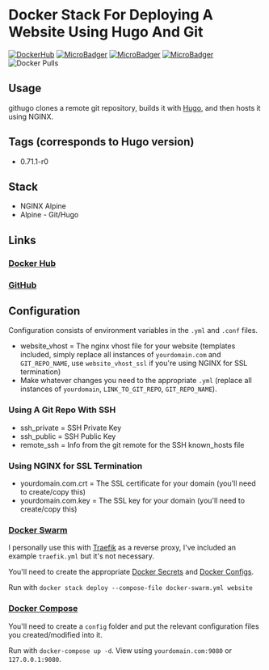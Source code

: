 # Docker Stack For Deploying A Website Using Hugo And Git

[![DockerHub](https://img.shields.io/docker/cloud/build/zeigren/githugo)](https://hub.docker.com/r/zeigren/githugo)
[![MicroBadger](https://images.microbadger.com/badges/image/zeigren/githugo.svg)](https://microbadger.com/images/zeigren/githugo)
[![MicroBadger](https://images.microbadger.com/badges/version/zeigren/githugo.svg)](https://microbadger.com/images/zeigren/githugo)
[![MicroBadger](https://images.microbadger.com/badges/commit/zeigren/githugo.svg)](https://microbadger.com/images/zeigren/githugo)
![Docker Pulls](https://img.shields.io/docker/pulls/zeigren/githugo)

## Usage

githugo clones a remote git repository, builds it with [Hugo](https://gohugo.io/), and then hosts it using NGINX.

## Tags (corresponds to Hugo version)

- 0.71.1-r0

## Stack

- NGINX Alpine
- Alpine - Git/Hugo

## Links

### [Docker Hub](https://hub.docker.com/r/zeigren/githugo)

### [GitHub](https://github.com/Zeigren/githugo)

## Configuration

Configuration consists of environment variables in the `.yml` and `.conf` files.

- website_vhost = The nginx vhost file for your website (templates included, simply replace all instances of `yourdomain.com` and `GIT_REPO_NAME`, use `website_vhost_ssl` if you're using NGINX for SSL termination)
- Make whatever changes you need to the appropriate `.yml` (replace all instances of `yourdomain`, `LINK_TO_GIT_REPO`, `GIT_REPO_NAME`).

### Using A Git Repo With SSH

- ssh_private = SSH Private Key
- ssh_public = SSH Public Key
- remote_ssh = Info from the git remote for the SSH known_hosts file

### Using NGINX for SSL Termination

- yourdomain.com.crt = The SSL certificate for your domain (you'll need to create/copy this)
- yourdomain.com.key = The SSL key for your domain (you'll need to create/copy this)

### [Docker Swarm](https://docs.docker.com/engine/swarm/)

I personally use this with [Traefik](https://traefik.io/) as a reverse proxy, I've included an example `traefik.yml` but it's not necessary.

You'll need to create the appropriate [Docker Secrets](https://docs.docker.com/engine/swarm/secrets/) and [Docker Configs](https://docs.docker.com/engine/swarm/configs/).

Run with `docker stack deploy --compose-file docker-swarm.yml website`

### [Docker Compose](https://docs.docker.com/compose/)

You'll need to create a `config` folder and put the relevant configuration files you created/modified into it.

Run with `docker-compose up -d`. View using `yourdomain.com:9080` or `127.0.0.1:9080`.
